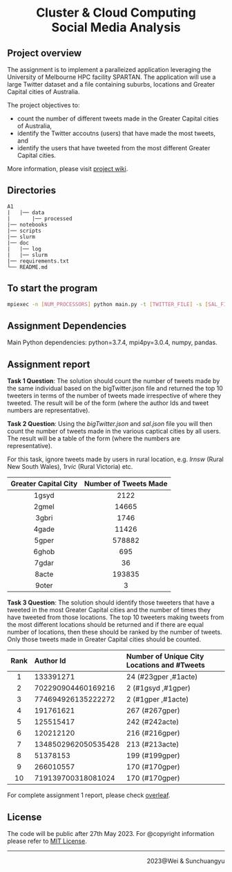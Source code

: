 <div align=center><h1>Cluster & Cloud Computing <br> Social Media Analysis</h1></div>

## Project overview

The assignment is to implement a paralleized application leveraging the University of Melbourne HPC facility SPARTAN. The application will use a large Twitter dataset and a file containing suburbs, locations and Greater Capital cities of Australia.

The project objectives to:

- count the number of different tweets made in the Greater Capital cities of Australia,
- identify the Twitter accoutns (users) that have made the most tweets, and
- identify the users that have tweeted from the most different Greater Capital cities.

More information, please visit [project wiki](https://github.com/rNLKJA/2023-S1-COMP90024-A1/wiki).

## Directories

```
A1
|   |── data
|       |── processed
|── notebooks
|── scripts
|── slurm
|── doc
|   |── log
|   |── slurm
|── requirements.txt
└── README.md
```

## To start the program

```bash
mpiexec -n [NUM_PROCESSORS] python main.py -t [TWITTER_FILE] -s [SAL_FILE] --email [EMAIL_TARGET]
```

## Assignment Dependencies

Main Python dependencies: python=3.7.4, mpi4py=3.0.4, numpy, pandas.

<!-- TODO: provide request dependence information and installatino methods, it will be good if there is a auto install/deployment script -->

## Assignment report

<!-- Write a short project outcomes here -->

**Task 1 Question**: The solution should count the number of tweets made by the same individual based on the bigTwitter.json file and returned the top 10 tweeters in terms of the number of tweets made irrespective of where they tweeted. The result will be of the form (where the author Ids and tweet numbers are representative).


**Task 2 Question**: Using the *bigTwitter.json* and *sal.json* file you will then count the number of tweets made in the various captical cities by all users. The result will be a table of the form (where the numbers are representative). 

For this task, ignore tweets made by users in rural location, e.g. *lrnsw* (Rural New South Wales), *1rvic* (Rural Victoria) etc.


| Greater Capital City | Number of Tweets Made |
| :----: | :----: |
| 1gsyd | 2122 |
|2gmel|14665|
|3gbri|1746|
|4gade|11426|
|5gper|578882|
|6ghob|695|
|7gdar|36|
|8acte|193835|
|9oter|3|

**Task 3 Question**: The solution should identify those tweeters that have a tweeted in the most Greater Capital cities and the number of times they have tweeted from those locations. The top 10 tweeters making tweets from the most different locations should be returned and if there are equal number of locations, then these should be ranked by the number of tweets. Only those tweets made in Greater Capital cities should be counted.

|Rank|Author Id|Number of Unique City Locations and #Tweets|
| :----: | :---- | :---- |
|1|133391271|24 (#23gper ,#1acte)|
|2|702290904460169216|2 (#1gsyd ,#1gper)|
|3|774694926135222272|2 (#1gper ,#1acte)|
|4|191761621|267 (#267gper)|
|5|125515417|242 (#242acte)|
|6|120212120|216 (#216gper)|
|7|1348502962050535428|213 (#213acte)|
|8|51378153|199 (#199gper)|
|9|266010557|170 (#170gper) | 
|10|719139700318081024|170 (#170gper) |


For complete assignment 1 report, please check [overleaf](https://www.overleaf.com/read/sdsczmmdxzvq).

## License

The code will be public after 27th May 2023. For @copyright information please refer to [MIT License](./LICENSE).

<!-- TODO: create MIT license -->

---

<!-- TODO: write team name -->
<p align=right>2023@Wei & Sunchuangyu</p>
